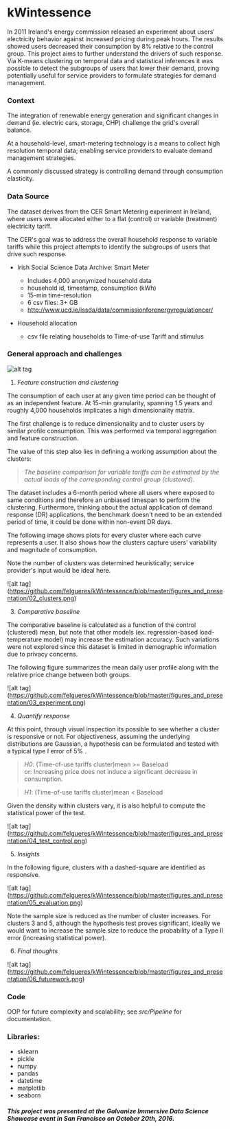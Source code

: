 # kWintessence

In 2011 Ireland's energy commission released an experiment about users' electricity behavior against increased pricing during peak hours. The results showed users decreased their consumption by 8% relative to the control group.
This project aims to further understand the drivers of such response.
Via K-means clustering on temporal data and statistical inferences it was possible to detect the subgroups of users that lower their demand, proving potentially useful for service providers to formulate strategies for demand management.

### Context

The integration of renewable energy generation and significant changes in demand (ie. electric cars, storage, CHP) challenge the grid's overall balance.

At a household-level, smart-metering technology is a means to collect high resolution temporal data; enabling service providers to evaluate demand management strategies.

A commonly discussed strategy is controlling demand through consumption elasticity.

### Data Source

The dataset derives from the CER Smart Metering experiment in Ireland, where users were allocated either to a flat (control) or variable (treatment) electricity tariff.

The CER's goal was to address the overall household response to variable tariffs while this project attempts to identify the subgroups of users that drive such response.

 * Irish Social Science Data Archive: Smart Meter
   * Includes 4,000 anonymized household data
   * household id, timestamp, consumption (kWh)
   * 15-min time-resolution  
   * 6 csv files: 3+ GB
   * http://www.ucd.ie/issda/data/commissionforenergyregulationcer/

*  Household allocation
   * csv file relating households to Time-of-use Tariff and stimulus

### General approach and challenges

![alt tag](https://github.com/felgueres/kWintessence/blob/master/figures_and_presentation/01_overview.png)

1) _Feature construction and clustering_

The consumption of each user at any given time period can be thought of as an independent feature.
At 15-min granularity, spanning 1.5 years and roughly 4,000 households implicates a high dimensionality matrix.

The first challenge is to reduce dimensionality and to cluster users by similar profile consumption.
This was performed via temporal aggregation and feature construction.

The value of this step also lies in defining a working assumption about the clusters:

> _The baseline comparison for variable tariffs can be estimated by the actual loads of the corresponding control group (clustered)_.

The dataset includes a 6-month period where all users where exposed to same conditions and therefore an unbiased timespan to perform the clustering. Furthermore, thinking about the actual application of demand response (DR) applications, the benchmark doesn't need to be an extended period of time, it could be done within non-event DR days.

The following image shows plots for every cluster where each curve represents a user.
It also shows how the clusters capture users' variability and magnitude of consumption.

Note the number of clusters was determined heuristically; service provider's input would be ideal here.

![alt tag] (https://github.com/felgueres/kWintessence/blob/master/figures_and_presentation/02_clusters.png)

3) _Comparative baseline_

The comparative baseline is calculated as a function of the control (clustered) mean, but note that other models (ex. regression-based load-temperature model) may increase the estimation accuracy.
Such variations were not explored since this dataset is limited in demographic information due to privacy concerns.

The following figure summarizes the mean daily user profile along with the relative price change between both groups.

![alt tag] (https://github.com/felgueres/kWintessence/blob/master/figures_and_presentation/03_experiment.png)

4) _Quantify response_

At this point, through visual inspection its possible to see whether a cluster is responsive or not.
For objectiveness, assuming the underlying distributions are Gaussian, a hypothesis can be formulated and tested with a typical type I error of 5% .

 > _H0_: (Time-of-use tariffs cluster)mean >= Baseload  
 > or: Increasing price does not induce a significant decrease in consumption.   

> _H1_: (Time-of-use tariffs cluster)mean < Baseload

Given the density within clusters vary, it is also helpful to compute the statistical power of the test.

![alt tag] (https://github.com/felgueres/kWintessence/blob/master/figures_and_presentation/04_test_control.png)

5) _Insights_

In the following figure, clusters with a dashed-square are identified as responsive.

![alt tag] (https://github.com/felgueres/kWintessence/blob/master/figures_and_presentation/05_evaluation.png)

Note the sample size is reduced as the number of cluster increases.
For clusters 3 and 5, although the hypothesis test proves significant, ideally we would want to increase the sample size to reduce the probability of a Type II error (increasing statistical power).

6) _Final thoughts_

![alt tag] (https://github.com/felgueres/kWintessence/blob/master/figures_and_presentation/06_futurework.png)

### Code

OOP for future complexity and scalability; see _src/Pipeline_ for documentation.

### Libraries:

* sklearn
* pickle
* numpy
* pandas
* datetime
* matplotlib
* seaborn

#### _This project was presented at the Galvanize Immersive Data Science Showcase event in San Francisco on October 20th, 2016._
